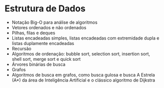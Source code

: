 # Estrutura de Dados

- Notação Big-O para análise de algoritmos
- Vetores ordenados e não ordenados
- Pilhas, filas e deques
- Listas encadeadas simples, listas encadeadas com extremidade dupla e listas duplamente encadeadas
- Recursão
- Algoritmos de ordenação: bubble sort, selection sort, insertion sort, shell sort, merge sort e quick sort
- Árvores binárias de busca
- Grafos
- Algoritmos de busca em grafos, como busca gulosa e busca A Estrela (A*) da área de Inteligência Artificial e o clássico algoritmo de Dijkstra
